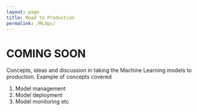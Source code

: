 ```yaml
---
layout: page
title: Road to Production
permalink: /MLOps/
---
```


# COMING SOON

Concepts, ideas and discussion in taking the Machine Learning models to production. 
Example of concepts covered

1. Model management
2. Model deployment
3. Model monitoring etc